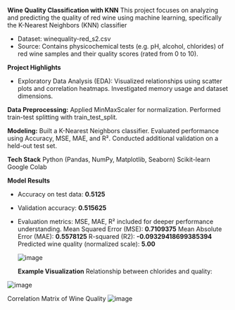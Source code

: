 **Wine Quality Classification with KNN**
This project focuses on analyzing and predicting the quality of red wine using machine learning, specifically the K-Nearest Neighbors (KNN) classifier

- Dataset: winequality-red_s2.csv
- Source: Contains physicochemical tests (e.g. pH, alcohol, chlorides) of red wine samples and their quality scores (rated from 0 to 10).

**Project Highlights**
- Exploratory Data Analysis (EDA):
  Visualized relationships using scatter plots and correlation heatmaps.
  Investigated memory usage and dataset dimensions.
  
 **Data Preprocessing:**
  Applied MinMaxScaler for normalization.
  Performed train-test splitting with train_test_split.

  **Modeling:**
  Built a K-Nearest Neighbors classifier.
  Evaluated performance using Accuracy, MSE, MAE, and R².
  Conducted additional validation on a held-out test set.
  
 **Tech Stack**
  Python (Pandas, NumPy, Matplotlib, Seaborn)
  Scikit-learn
  Google Colab
  
  **Model Results**
- Accuracy on test data: **0.5125**
- Validation accuracy:  **0.515625**
- Evaluation metrics: MSE, MAE, R² included for deeper performance understanding.
  Mean Squared Error (MSE): **0.7109375**
  Mean Absolute Error (MAE): **0.5578125**
  R-squared (R2): **-0.09329418699385394**
  Predicted wine quality (normalized scale): **5.00**
  
  ![image](https://github.com/user-attachments/assets/d8fba98b-cd90-4771-8900-7ec4ecdff16f)

  
  **Example Visualization**
Relationship between chlorides and quality:

![image](https://github.com/user-attachments/assets/ea9a874e-9f3e-46d5-b73b-58f9c5cb2d4e)

Correlation Matrix of Wine Quality
![image](https://github.com/user-attachments/assets/50e54230-6b16-40c6-a48b-fc5e952f1593)
